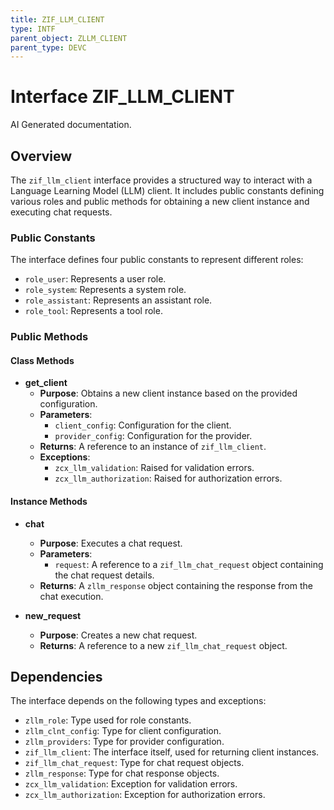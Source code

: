 ```yaml
---
title: ZIF_LLM_CLIENT
type: INTF
parent_object: ZLLM_CLIENT
parent_type: DEVC
---
```


# Interface ZIF_LLM_CLIENT

AI Generated documentation.

## Overview

The `zif_llm_client` interface provides a structured way to interact with a Language Learning Model (LLM) client. It includes public constants defining various roles and public methods for obtaining a new client instance and executing chat requests.

### Public Constants

The interface defines four public constants to represent different roles:

- `role_user`: Represents a user role.
- `role_system`: Represents a system role.
- `role_assistant`: Represents an assistant role.
- `role_tool`: Represents a tool role.

### Public Methods

#### Class Methods

- **get_client**
  - **Purpose**: Obtains a new client instance based on the provided configuration.
  - **Parameters**:
    - `client_config`: Configuration for the client.
    - `provider_config`: Configuration for the provider.
  - **Returns**: A reference to an instance of `zif_llm_client`.
  - **Exceptions**:
    - `zcx_llm_validation`: Raised for validation errors.
    - `zcx_llm_authorization`: Raised for authorization errors.

#### Instance Methods

- **chat**
  - **Purpose**: Executes a chat request.
  - **Parameters**:
    - `request`: A reference to a `zif_llm_chat_request` object containing the chat request details.
  - **Returns**: A `zllm_response` object containing the response from the chat execution.

- **new_request**
  - **Purpose**: Creates a new chat request.
  - **Returns**: A reference to a new `zif_llm_chat_request` object.

## Dependencies

The interface depends on the following types and exceptions:

- `zllm_role`: Type used for role constants.
- `zllm_clnt_config`: Type for client configuration.
- `zllm_providers`: Type for provider configuration.
- `zif_llm_client`: The interface itself, used for returning client instances.
- `zif_llm_chat_request`: Type for chat request objects.
- `zllm_response`: Type for chat response objects.
- `zcx_llm_validation`: Exception for validation errors.
- `zcx_llm_authorization`: Exception for authorization errors.
